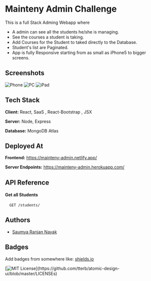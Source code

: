 
# Mainteny Admin Challenge  

This is a full Stack Adming Webapp where 
 - A admin can see all the students he/she is managing.
 - See the courses a student is taking.
 - Add Courses for the Student to taked directly to the Database.
 - Student's list are Paginated. 
 - App is fully Responsive starting from as small as iPhone5 to bigger screens.

## Screenshots

![Phone](https://user-images.githubusercontent.com/60464414/122258997-4d0aef80-ceef-11eb-8a9d-c18073b3c131.PNG)
![PC](https://user-images.githubusercontent.com/60464414/122259011-5005e000-ceef-11eb-9b3e-f18ac29afcfb.PNG)
![iPad](https://user-images.githubusercontent.com/60464414/122259069-5eec9280-ceef-11eb-8031-3e671217531d.PNG) 

## Tech Stack

**Client:** React, SaaS , React-Bootstrap , JSX 

**Server:** Node, Express

**Database:** MongoDB Atlas
  
## Deployed At

**Frontend:** https://mainteny-admin.netlify.app/

**Server Endpoints:** https://mainteny-admin.herokuapp.com/

  
## API Reference

#### Get all Students

```http
  GET /students/
```
 
 
## Authors

- [Saumya Ranjan Nayak](https://www.twitter.com/saumya4real)

  
## Badges

Add badges from somewhere like: [shields.io](https://shields.io/)

[![MIT License](https://img.shields.io/apm/l/atomic-design-ui.svg?)](https://github.com/tterb/atomic-design-ui/blob/master/LICENSEs)

  


